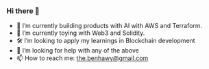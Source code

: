 ### Hi there 👋

- 🔭 I’m currently building products with AI with AWS and Terraform.
- 🌱 I’m currently toying with Web3 and Solidity.
- 🛠️ I’m looking to apply my learnings in Blockchain development
- 🤔 I’m looking for help with any of the above
- 📫 How to reach me: the.benhawy@gmail.com

<!-- [![Adham's GitHub stats](https://github-readme-stats.vercel.app/api?username=banhawy&show_icons=true&theme=react))](https://github.com/anuraghazra/github-readme-stats) -->


<!--
**Banhawy/banhawy** is a ✨ _special_ ✨ repository because its `README.md` (this file) appears on your GitHub profile.

Here are some ideas to get you started:

- 🔭 I’m currently working on a FreeCodeCamp chrome extension that bookmarks blog articles on news.freecodecamp.org
- 🌱 I’m currently learning Ionic and Go
- 👯 I’m looking to collaborate on building a SaaS product 
- 🤔 I’m looking for help with any of the above
- 💬 Ask me about ...
- 📫 How to reach me: the.benhawy@gmail.com
- 😄 Pronouns: He/Him
- ⚡ Fun fact: ....
-->
